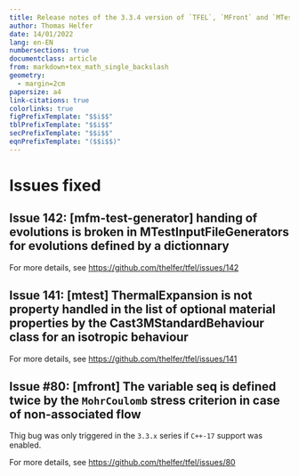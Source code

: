 ```yaml
---
title: Release notes of the 3.3.4 version of `TFEL`, `MFront` and `MTest`
author: Thomas Helfer
date: 14/01/2022
lang: en-EN
numbersections: true
documentclass: article
from: markdown+tex_math_single_backslash
geometry:
  - margin=2cm
papersize: a4
link-citations: true
colorlinks: true
figPrefixTemplate: "$$i$$"
tblPrefixTemplate: "$$i$$"
secPrefixTemplate: "$$i$$"
eqnPrefixTemplate: "($$i$$)"
---
```


# Issues fixed

## Issue 142: [mfm-test-generator] handing of evolutions is broken in MTestInputFileGenerators for evolutions defined by a dictionnary

For more details, see <https://github.com/thelfer/tfel/issues/142>

## Issue 141: [mtest] ThermalExpansion is not property handled in the list of optional material properties by the Cast3MStandardBehaviour class for an isotropic behaviour

For more details, see <https://github.com/thelfer/tfel/issues/141>

## Issue #80: [mfront] The variable seq is defined twice by the `MohrCoulomb` stress criterion in case of non-associated flow

Thig bug was only triggered in the `3.3.x` series if `C++-17` support was enabled.

For more details, see <https://github.com/thelfer/tfel/issues/80>
